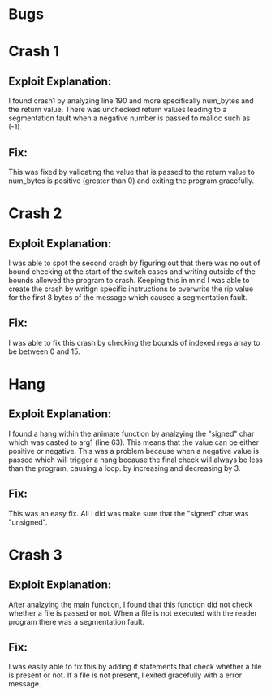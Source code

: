 # Bugs

# Crash 1 
## Exploit Explanation:
  I found crash1 by analyzing line 190 and more specifically num_bytes and the return value. There was unchecked return values leading to a segmentation fault when a negative number is passed to malloc such as (-1).
## Fix:
  This was fixed by validating the value that is passed to the return value to num_bytes is positive (greater than 0) and exiting the program gracefully.

# Crash 2
## Exploit Explanation:
  I was able to spot the second crash by figuring out that there was no out of bound checking at the start of the switch cases and writing outside of the bounds allowed the program to crash. Keeping this in mind I was able to create the crash by writign specific instructions to overwrite the rip value for the first 8 bytes of the message which caused a segmentation fault. 
## Fix:
  I was able to fix this crash by checking the bounds of indexed regs array to be between 0 and 15. 
  
# Hang
## Exploit Explanation:
  I found a hang within the animate function by analzying the "signed" char which was casted to arg1 (line 63). This means that the value can be either positive or negative. This was a problem because when a negative value is passed which will trigger a hang because the final check will always be less than the program, causing a loop. by increasing and decreasing by 3.
## Fix:
  This was an easy fix. All I did was make sure that the "signed" char was "unsigned".
  
# Crash 3
## Exploit Explanation:
  After analzying the main function, I found that this function did not check whether a file is passed or not. When a file is not executed with the reader program there was a segmentation fault. 
## Fix:
  I was easily able to fix this by adding if statements that check whether a file is present or not. If a file is not present, I exited gracefully with a error message. 
